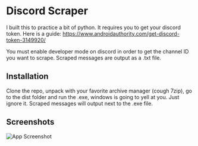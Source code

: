 
# Discord Scraper   

I built this to practice a bit of python. It requires you to get your discord token. Here is a guide: https://www.androidauthority.com/get-discord-token-3149920/

You must enable developer mode on discord in order to get the channel ID you want to scrape. Scraped messages are output as a .txt file. 


## Installation


Clone the repo, unpack with your favorite archive manager (cough 7zip), go to the dist folder and run the .exe, windows is going to yell at you. Just ignore it. Scraped messages will output next to the .exe file. 
## Screenshots

![App Screenshot](https://i.imgur.com/tRPBSjv.png)
